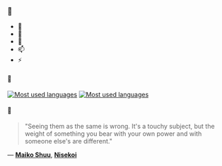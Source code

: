 ### 👋

- 🔭
- 🌱
- 💬
- 📫
- ⚡

#### 🧏

[![Most used languages](https://github-readme-stats-aynah.vercel.app/api/top-langs/?username=aynh&theme=solarized-dark&langs_count=6&layout=compact&hide_title=true)](https://github.com/anuraghazra/github-readme-stats#gh-dark-mode-only)
[![Most used languages](https://github-readme-stats-aynah.vercel.app/api/top-langs/?username=aynh&theme=solarized-light&langs_count=6&layout=compact&hide_title=true)](https://github.com/anuraghazra/github-readme-stats#gh-light-mode-only)

#### 💬

> "Seeing them as the same is wrong. It's a touchy subject, but the weight of something you bear with your own power and with someone else's are different."

&mdash; [**Maiko Shuu**](https://myanimelist.net/character.php?q=Maiko%20Shuu&cat=character), [**Nisekoi**](https://myanimelist.net/search/all?q=Nisekoi&cat=all)
